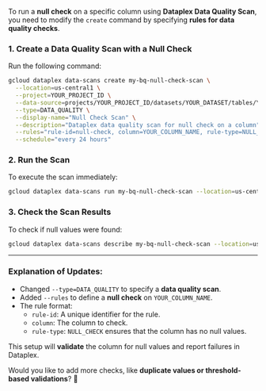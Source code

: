 To run a **null check** on a specific column using **Dataplex Data Quality Scan**, you need to modify the `create` command by specifying **rules for data quality checks**.

### **1. Create a Data Quality Scan with a Null Check**
Run the following command:

```sh
gcloud dataplex data-scans create my-bq-null-check-scan \
  --location=us-central1 \
  --project=YOUR_PROJECT_ID \
  --data-source=projects/YOUR_PROJECT_ID/datasets/YOUR_DATASET/tables/YOUR_TABLE \
  --type=DATA_QUALITY \
  --display-name="Null Check Scan" \
  --description="Dataplex data quality scan for null check on a column" \
  --rules="rule-id=null-check, column=YOUR_COLUMN_NAME, rule-type=NULL_CHECK" \
  --schedule="every 24 hours"
```

### **2. Run the Scan**
To execute the scan immediately:

```sh
gcloud dataplex data-scans run my-bq-null-check-scan --location=us-central1 --project=YOUR_PROJECT_ID
```

### **3. Check the Scan Results**
To check if null values were found:

```sh
gcloud dataplex data-scans describe my-bq-null-check-scan --location=us-central1 --project=YOUR_PROJECT_ID
```

---

### **Explanation of Updates:**
- Changed `--type=DATA_QUALITY` to specify a **data quality scan**.
- Added `--rules` to define a **null check** on `YOUR_COLUMN_NAME`.
- The rule format:  
  - `rule-id`: A unique identifier for the rule.
  - `column`: The column to check.
  - `rule-type`: `NULL_CHECK` ensures that the column has no null values.

This setup will **validate** the column for null values and report failures in Dataplex.

Would you like to add more checks, like **duplicate values or threshold-based validations**? 🚀
